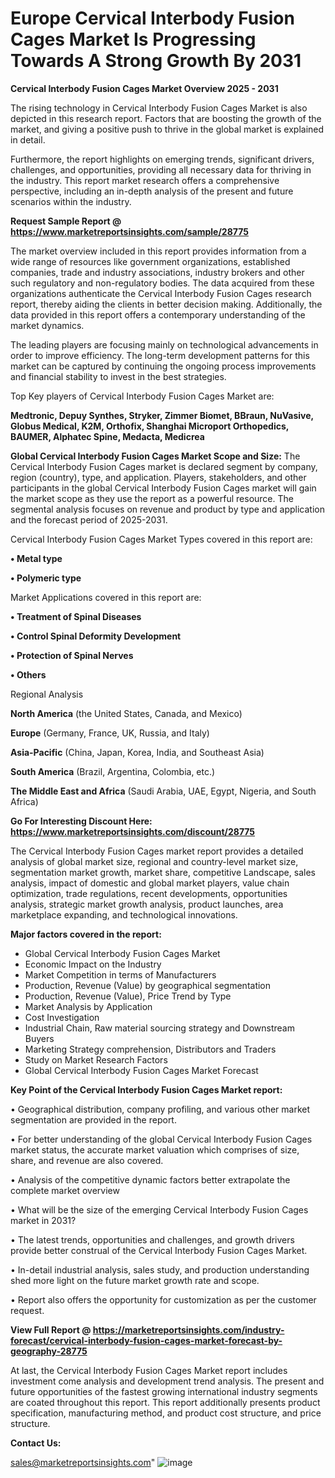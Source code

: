 # Europe Cervical Interbody Fusion Cages Market Is Progressing Towards A Strong Growth By 2031

<Strong> Cervical Interbody Fusion Cages Market Overview 2025 - 2031</strong>

The rising technology in Cervical Interbody Fusion Cages Market is also depicted in this research report. Factors that are boosting the growth of the market, and giving a positive push to thrive in the global market is explained in detail.

Furthermore, the report highlights on emerging trends, significant drivers, challenges, and opportunities, providing all necessary data for thriving in the industry. This report market research offers a comprehensive perspective, including an in-depth analysis of the present and future scenarios within the industry.

<strong>Request Sample Report @ <a href=https://www.marketreportsinsights.com/sample/28775>https://www.marketreportsinsights.com/sample/28775</a></strong>

The market overview included in this report provides information from a wide range of resources like government organizations, established companies, trade and industry associations, industry brokers and other such regulatory and non-regulatory bodies. The data acquired from these organizations authenticate the Cervical Interbody Fusion Cages research report, thereby aiding the clients in better decision making. Additionally, the data provided in this report offers a contemporary understanding of the market dynamics.

The leading players are focusing mainly on technological advancements in order to improve efficiency. The long-term development patterns for this market can be captured by continuing the ongoing process improvements and financial stability to invest in the best strategies.

Top Key players of Cervical Interbody Fusion Cages Market are:

<strong>Medtronic, Depuy Synthes, Stryker, Zimmer Biomet, BBraun, NuVasive, Globus Medical, K2M, Orthofix, Shanghai Microport Orthopedics, BAUMER, Alphatec Spine, Medacta, Medicrea</strong>

<strong><b>Global Cervical Interbody Fusion Cages Market Scope and Size:</b></strong>
The Cervical Interbody Fusion Cages market is declared segment by company, region (country), type, and application. Players, stakeholders, and other participants in the global Cervical Interbody Fusion Cages market will gain the market scope as they use the report as a powerful resource. The segmental analysis focuses on revenue and product by type and application and the forecast period of 2025-2031.

Cervical Interbody Fusion Cages Market Types covered in this report are:

<strong>• Metal type

• Polymeric type</strong>

Market Applications covered in this report are:

<strong>• Treatment of Spinal Diseases

• Control Spinal Deformity Development

• Protection of Spinal Nerves

• Others</strong> 

Regional Analysis

<strong>North America</strong> (the United States, Canada, and Mexico)

<strong>Europe</strong> (Germany, France, UK, Russia, and Italy)

<strong>Asia-Pacific</strong> (China, Japan, Korea, India, and Southeast Asia)

<strong>South America</strong> (Brazil, Argentina, Colombia, etc.)

<strong>The Middle East and Africa</strong> (Saudi Arabia, UAE, Egypt, Nigeria, and South Africa)

<strong>Go For Interesting Discount Here: <a href=https://www.marketreportsinsights.com/discount/28775>https://www.marketreportsinsights.com/discount/28775</a></strong>

The Cervical Interbody Fusion Cages market report provides a detailed analysis of global market size, regional and country-level market size, segmentation market growth, market share, competitive Landscape, sales analysis, impact of domestic and global market players, value chain optimization, trade regulations, recent developments, opportunities analysis, strategic market growth analysis, product launches, area marketplace expanding, and technological innovations.

<strong><b>Major factors covered in the report:</b></strong>
<ul>
  <li>Global Cervical Interbody Fusion Cages Market </li>
  <li>Economic Impact on the Industry</li>
  <li>Market Competition in terms of Manufacturers</li>
  <li>Production, Revenue (Value) by geographical segmentation</li>
  <li>Production, Revenue (Value), Price Trend by Type</li>
  <li>Market Analysis by Application</li>
  <li>Cost Investigation</li>
  <li>Industrial Chain, Raw material sourcing strategy and Downstream Buyers</li>
  <li>Marketing Strategy comprehension, Distributors and Traders</li>
  <li>Study on Market Research Factors</li>
  <li>Global Cervical Interbody Fusion Cages Market Forecast</li>
</ul>

<strong><b>Key Point of the Cervical Interbody Fusion Cages Market report:</b></strong>

• Geographical distribution, company profiling, and various other market segmentation are provided in the report.

• For better understanding of the global Cervical Interbody Fusion Cages market status, the accurate market valuation which comprises of size, share, and revenue are also covered.

• Analysis of the competitive dynamic factors better extrapolate the complete market overview

• What will be the size of the emerging Cervical Interbody Fusion Cages market in 2031?

• The latest trends, opportunities and challenges, and growth drivers provide better construal of the Cervical Interbody Fusion Cages Market.

• In-detail industrial analysis, sales study, and production understanding shed more light on the future market growth rate and scope.

• Report also offers the opportunity for customization as per the customer request.

<strong><b>View Full Report @ <a href=https://marketreportsinsights.com/industry-forecast/cervical-interbody-fusion-cages-market-forecast-by-geography-28775>https://marketreportsinsights.com/industry-forecast/cervical-interbody-fusion-cages-market-forecast-by-geography-28775</a></b></strong>


At last, the Cervical Interbody Fusion Cages Market report includes investment come analysis and development trend analysis. The present and future opportunities of the fastest growing international industry segments are coated throughout this report. This report additionally presents product specification, manufacturing method, and product cost structure, and price structure.

<strong>Contact Us:</strong>

sales@marketreportsinsights.com"
![image](https://github.com/user-attachments/assets/77756872-4103-4ecb-87b4-d13a167da927)

